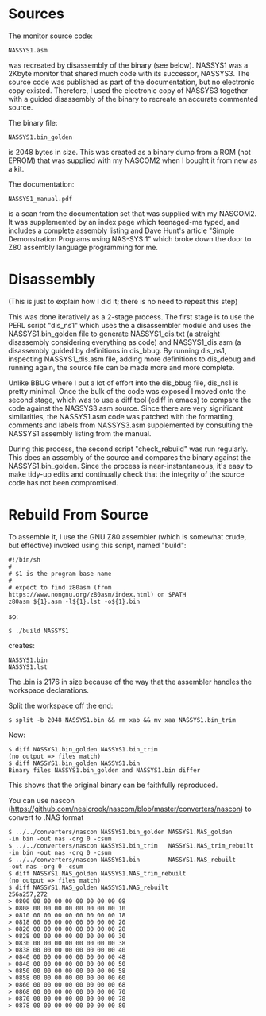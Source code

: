 # Sources

The monitor source code:

    NASSYS1.asm

was recreated by disassembly of the binary (see below). NASSYS1 was a 2Kbyte
monitor that shared much code with its successor, NASSYS3. The source code
was published as part of the documentation, but no electronic copy existed.
Therefore, I used the electronic copy of NASSYS3 together with a guided
disassembly of the binary to recreate an accurate commented source.

The binary file:

    NASSYS1.bin_golden

is 2048 bytes in size. This was created as a binary dump from a ROM (not EPROM)
that was supplied with my NASCOM2 when I bought it from new as a kit.

The documentation:

    NASSYS1_manual.pdf

is a scan from the documentation set that was supplied with my NASCOM2. It was
supplemented by an index page which teenaged-me typed, and includes a complete
assembly listing and Dave Hunt's article "Simple Demonstration Programs using
NAS-SYS 1" which broke down the door to Z80 assembly language programming for
me.

# Disassembly

(This is just to explain how I did it; there is no need to repeat this step)

This was done iteratively as a 2-stage process. The first stage is to use the
PERL script "dis_ns1" which uses the a disassembler module and uses the
NASSYS1.bin_golden file to generate NASSYS1_dis.txt (a straight disassembly
considering everything as code) and NASSYS1_dis.asm (a disassembly guided by
definitions in dis_bbug. By running dis_ns1, inspecting NASSYS1_dis.asm file,
adding more definitions to dis_debug and running again, the source file can
be made more and more complete.

Unlike BBUG where I put a lot of effort into the dis_bbug file, dis_ns1 is
pretty minimal. Once the bulk of the code was exposed I moved onto the second
stage, which was to use a diff tool (ediff in emacs) to compare the code against
the NASSYS3.asm source. Since there are very significant similarities, the
NASSYS1.asm code was patched with the formatting, comments and labels from
NASSYS3.asm supplemented by consulting the NASSYS1 assembly listing from the
manual.

During this process, the second script "check_rebuild" was run regularly. This
does an assembly of the source and compares the binary against the
NASSYS1.bin_golden. Since the process is near-instantaneous, it's easy to make
tidy-up edits and continually check that the integrity of the source code has
not been compromised.

# Rebuild From Source

To assemble it, I use the GNU Z80 assembler (which is somewhat crude, but effective)
invoked using this script, named "build":


    #!/bin/sh
    #
    # $1 is the program base-name
    #
    # expect to find z80asm (from https://www.nongnu.org/z80asm/index.html) on $PATH
    z80asm ${1}.asm -l${1}.lst -o${1}.bin


so:

    $ ./build NASSYS1

creates:

    NASSYS1.bin
    NASSYS1.lst

The .bin is 2176 in size because of the way that the assembler handles the workspace
declarations.

Split the workspace off the end:

    $ split -b 2048 NASSYS1.bin && rm xab && mv xaa NASSYS1.bin_trim

Now:

    $ diff NASSYS1.bin_golden NASSYS1.bin_trim
    (no output => files match)
    $ diff NASSYS1.bin_golden NASSYS1.bin
    Binary files NASSYS1.bin_golden and NASSYS1.bin differ

This shows that the original binary can be faithfully reproduced.

You can use nascon (https://github.com/nealcrook/nascom/blob/master/converters/nascon)
to convert to .NAS format

    $ ../../converters/nascon NASSYS1.bin_golden NASSYS1.NAS_golden       -in bin -out nas -org 0 -csum
    $ ../../converters/nascon NASSYS1.bin_trim   NASSYS1.NAS_trim_rebuilt -in bin -out nas -org 0 -csum
    $ ../../converters/nascon NASSYS1.bin        NASSYS1.NAS_rebuilt              -out nas -org 0 -csum
    $ diff NASSYS1.NAS_golden NASSYS1.NAS_trim_rebuilt
    (no output => files match)
    $ diff NASSYS1.NAS_golden NASSYS1.NAS_rebuilt
    256a257,272
    > 0800 00 00 00 00 00 00 00 00 08
    > 0808 00 00 00 00 00 00 00 00 10
    > 0810 00 00 00 00 00 00 00 00 18
    > 0818 00 00 00 00 00 00 00 00 20
    > 0820 00 00 00 00 00 00 00 00 28
    > 0828 00 00 00 00 00 00 00 00 30
    > 0830 00 00 00 00 00 00 00 00 38
    > 0838 00 00 00 00 00 00 00 00 40
    > 0840 00 00 00 00 00 00 00 00 48
    > 0848 00 00 00 00 00 00 00 00 50
    > 0850 00 00 00 00 00 00 00 00 58
    > 0858 00 00 00 00 00 00 00 00 60
    > 0860 00 00 00 00 00 00 00 00 68
    > 0868 00 00 00 00 00 00 00 00 70
    > 0870 00 00 00 00 00 00 00 00 78
    > 0878 00 00 00 00 00 00 00 00 80
